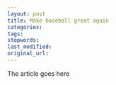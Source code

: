 ```yaml
---
layout: post
title: Make baseball great again
categories:
tags:
stopwords:
last_modified:
original_url: 
---
```


The article goes here

